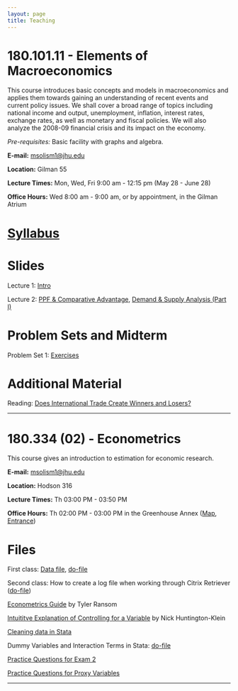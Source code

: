 ```yaml
---
layout: page
title: Teaching
---
```


# 180.101.11 - Elements of Macroeconomics

This course introduces basic concepts and models in macroeconomics and applies them towards gaining an understanding of 
recent events and current policy issues. We shall cover a broad range of topics including national income and output, 
unemployment, inflation, interest rates, exchange rates, as well as monetary and fiscal policies. We will also analyze the 2008-09 financial crisis and its impact on the economy. 

*Pre-requisites:* Basic facility with graphs and algebra. 

**E-mail:** <msolism1@jhu.edu>

**Location:** Gilman 55

**Lecture Times:** Mon, Wed, Fri    9:00 am - 12:15 pm     (May 28 - June 28)

**Office Hours:** Wed 8:00 am - 9:00 am, or by appointment, in the Gilman Atrium

# [Syllabus](/files/teaching/macro/Syllabus101.pdf)

# Slides

Lecture 1: [Intro](/files/teaching/macro/Slides101_01.pdf)

Lecture 2: [PPF & Comparative Advantage](/files/teaching/macro/Slides101_02_1.pdf), [Demand & Supply Analysis (Part I)](/files/teaching/macro/Slides101_02_2.pdf)


# Problem Sets and Midterm

Problem Set 1: [Exercises](/files/teaching/macro/PS1.pdf)

# Additional Material

Reading: [Does International Trade Create Winners and Losers?](/files/teaching/macro/Reading-International_Trade.pdf)

---

# 180.334 (02) - Econometrics

This course gives an introduction to estimation for economic research.

**E-mail:** <msolism1@jhu.edu>

**Location:** Hodson 316

**Lecture Times:** Th 03:00 PM - 03:50 PM

**Office Hours:** Th 02:00 PM - 03:00 PM in the Greenhouse Annex ([Map](/files/teaching/Greenhouse_Map.png), [Entrance](/files/teaching/Greenhouse_Entrance.png))

# Files

First class: [Data file](/files/teaching/intro_hs0.csv), [do-file](/files/teaching/example.do)

Second class: How to create a log file when working through Citrix Retriever ([do-file](/files/teaching/how-to-log-file.do))

[Econometrics Guide](/files/teaching/Econometrics_Guide.pdf) by Tyler Ransom

[Intuititve Explanation of Controlling for a Variable](http://nickchk.com/causalgraphs.html) by Nick Huntington-Klein

[Cleaning data in Stata](https://mdl.library.utoronto.ca/technology/tutorials/cleaning-data-stata)

Dummy Variables and Interaction Terms in Stata: [do-file](/files/teaching/dummies_and_interactions.do)

[Practice Questions for Exam 2](/files/teaching/Exam2_PracticeQuestions.pdf)

[Practice Questions for Proxy Variables](/files/teaching/Ch9_PracticeQuestions.pdf)

___

